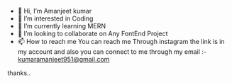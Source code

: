 - 👋 Hi, I’m Amanjeet kumar 
- 👀 I’m interested in Coding
- 🌱 I’m currently learning MERN
- 💞️ I’m looking to collaborate on Any FontEnd Project
- 📫 How to reach me You can reach me Through instagram the link is in my account and also you can connect to me through my email :- kumaramanjeet951@gmail.com

<!---
Amanjeet-007/Amanjeet-007 is a ✨ special ✨ repository because its `README.md` (this file) appears on your GitHub profile.
You can click the Preview link to take a look at your changes.
--->
thanks..
